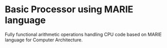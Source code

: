 # Basic Processor using MARIE language

Fully functional arithmetic operations handling CPU code based on MARIE language for Computer Architecture.
